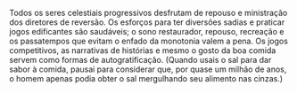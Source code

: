 ﻿Todos os seres celestiais progressivos desfrutam de repouso e ministração dos diretores de reversão. Os esforços para ter diversões sadias e praticar jogos edificantes são saudáveis; o sono restaurador, repouso, recreação e os passatempos que evitam o enfado da monotonia valem a pena. Os jogos competitivos, as narrativas de histórias e mesmo o gosto da boa comida servem como formas de autogratificação. (Quando usais o sal para dar sabor à comida, pausai para considerar que, por quase um milhão de anos, o homem apenas podia obter o sal mergulhando seu alimento nas cinzas.)